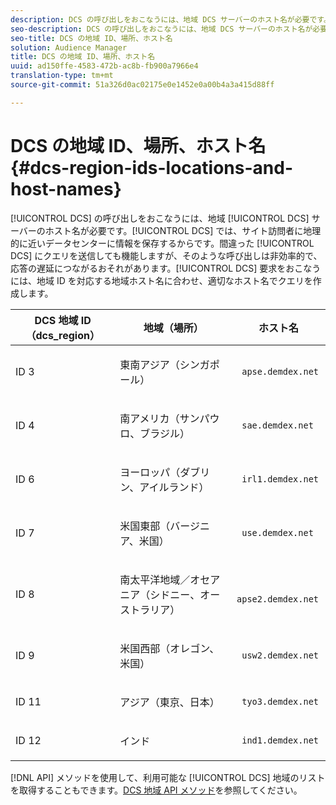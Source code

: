 ```yaml
---
description: DCS の呼び出しをおこなうには、地域 DCS サーバーのホスト名が必要です。DCS では、サイト訪問者に地理的に近いデータセンターに情報を保存するからです。間違った DCS にクエリを送信しても機能しますが、そのような呼び出しは非効率的で、応答の遅延につながるおそれがあります。DCS 要求をおこなうには、地域 ID を対応する地域ホスト名に合わせ、適切なホスト名でクエリを作成します。
seo-description: DCS の呼び出しをおこなうには、地域 DCS サーバーのホスト名が必要です。DCS では、サイト訪問者に地理的に近いデータセンターに情報を保存するからです。間違った DCS にクエリを送信しても機能しますが、そのような呼び出しは非効率的で、応答の遅延につながるおそれがあります。DCS 要求をおこなうには、地域 ID を対応する地域ホスト名に合わせ、適切なホスト名でクエリを作成します。
seo-title: DCS の地域 ID、場所、ホスト名
solution: Audience Manager
title: DCS の地域 ID、場所、ホスト名
uuid: ad150ffe-4583-472b-ac8b-fb900a7966e4
translation-type: tm+mt
source-git-commit: 51a326d0ac02175e0e1452e0a00b4a3a415d88ff

---
```



# DCS の地域 ID、場所、ホスト名 {#dcs-region-ids-locations-and-host-names}

[!UICONTROL DCS] の呼び出しをおこなうには、地域 [!UICONTROL DCS] サーバーのホスト名が必要です。[!UICONTROL DCS] では、サイト訪問者に地理的に近いデータセンターに情報を保存するからです。間違った [!UICONTROL DCS] にクエリを送信しても機能しますが、そのような呼び出しは非効率的で、応答の遅延につながるおそれがあります。[!UICONTROL DCS] 要求をおこなうには、地域 ID を対応する地域ホスト名に合わせ、適切なホスト名でクエリを作成します。

<table id="table_643212E4F9C64DFF9443904B01D89CB3"> 
 <thead> 
  <tr> 
   <th colname="col1" class="entry"> DCS 地域 ID（dcs_region） </th> 
   <th colname="col2" class="entry"> 地域（場所） </th> 
   <th colname="col3" class="entry"> ホスト名 </th> 
  </tr> 
 </thead>
 <tbody> 
  <tr> 
   <td colname="col1"> <p>ID 3 </p> </td> 
   <td colname="col2"> <p>東南アジア（シンガポール） </p> </td> 
   <td colname="col3"> <p> <code> apse.demdex.net</code> </p> </td> 
  </tr> 
  <tr> 
   <td colname="col1"> <p>ID 4 </p> </td> 
   <td colname="col2"> <p>南アメリカ（サンパウロ、ブラジル） </p> </td> 
   <td colname="col3"> <p> <code> sae.demdex.net</code> </p> </td> 
  </tr> 
  <tr> 
   <td colname="col1"> <p>ID 6 </p> </td> 
   <td colname="col2"> <p>ヨーロッパ（ダブリン、アイルランド） </p> </td> 
   <td colname="col3"> <p> <code> irl1.demdex.net</code> </p> </td> 
  </tr> 
  <tr> 
   <td colname="col1"> <p>ID 7 </p> </td> 
   <td colname="col2"> <p>米国東部（バージニア、米国） </p> </td> 
   <td colname="col3"> <p> <code> use.demdex.net</code> </p> </td> 
  </tr> 
  <tr> 
   <td colname="col1"> <p>ID 8 </p> </td> 
   <td colname="col2"> <p>南太平洋地域／オセアニア（シドニー、オーストラリア） </p> </td> 
   <td colname="col3"> <p> <code> apse2.demdex.net</code> </p> </td> 
  </tr> 
  <tr> 
   <td colname="col1"> <p>ID 9 </p> </td> 
   <td colname="col2"> <p>米国西部（オレゴン、米国） </p> </td> 
   <td colname="col3"> <p> <code> usw2.demdex.net</code> </p> </td> 
  </tr> 
  <tr> 
   <td colname="col1"> <p>ID 11 </p> </td> 
   <td colname="col2"> <p>アジア（東京、日本） </p> </td> 
   <td colname="col3"> <p> <code> tyo3.demdex.net</code> </p> </td> 
  </tr>
  <tr> 
   <td colname="col1"> <p>ID 12 </p> </td> 
   <td colname="col2"> <p>インド </p> </td> 
   <td colname="col3"> <p> <code> ind1.demdex.net</code> </p> </td> 
  </tr> 
 </tbody> 
</table>

[!DNL API] メソッドを使用して、利用可能な [!UICONTROL DCS] 地域のリストを取得することもできます。[DCS 地域 API メソッド](../../../api/rest-api-main/aam-api-dcs-regions.md)を参照してください。
